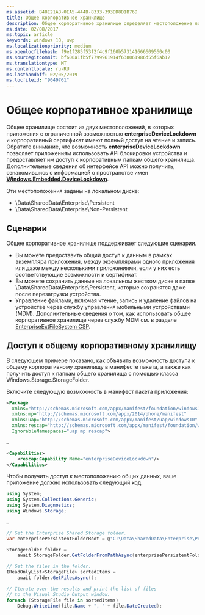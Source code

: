 ```yaml
---
ms.assetid: B48E21AB-0EA5-444B-8333-393DD8D1B76D
title: Общее корпоративное хранилище
description: Общее корпоративное хранилище определяет местоположение локальных данных для бизнес-приложений в целях совместного их использования.
ms.date: 02/08/2017
ms.topic: article
keywords: windows 10, uwp
ms.localizationpriority: medium
ms.openlocfilehash: f9e1f285f53f2f4c9f160b573141666609560c00
ms.sourcegitcommit: bf600a1fb5f7799961914f638061986d55f6ab12
ms.translationtype: MT
ms.contentlocale: ru-RU
ms.lasthandoff: 02/05/2019
ms.locfileid: "9049761"
---
```

# <a name="enterprise-shared-storage"></a>Общее корпоративное хранилище

Общее хранилище состоит из двух местоположений, в которых приложения с ограниченной возможностью **enterpriseDeviceLockdown** и корпоративный сертификат имеют полный доступ на чтение и запись. Обратите внимание, что возможность **enterpriseDeviceLockdown** позволяет приложениям использовать API блокировки устройства и предоставляет им доступ к корпоративным папкам общего хранилища. Дополнительные сведения об интерфейсе API можно получить, ознакомившись с информацией о пространстве имен [**Windows.Embedded.DeviceLockdown**](https://go.microsoft.com/fwlink/?LinkId=699331).  

Эти местоположения заданы на локальном диске:
- \Data\SharedData\Enterprise\Persistent
- \Data\SharedData\Enterprise\Non-Persistent

## <a name="scenarios"></a>Сценарии

Общее корпоративное хранилище поддерживает следующие сценарии.

- Вы можете предоставить общий доступ к данным в рамках экземпляра приложения, между экземплярами одного приложения или даже между несколькими приложениями, если у них есть соответствующие возможности и сертификат.
- Вы можете сохранить данные на локальном жестком диске в папке \Data\SharedData\Enterprise\Persistent, которые сохранятся даже после перезагрузки устройства.
- Управление файлами, включая чтение, запись и удаление файлов на устройстве через службу управления мобильными устройствами (MDM). Дополнительные сведения о том, как использовать общее корпоративное хранилище через службу MDM см. в разделе [EnterpriseExtFileSystem CSP](https://go.microsoft.com/fwlink/?LinkId=699333).

## <a name="access-enterprise-shared-storage"></a>Доступ к общему корпоративному хранилищу

В следующем примере показано, как объявить возможность доступа к общему корпоративному хранилищу в манифесте пакета, а также как получить доступ к папкам общего хранилища с помощью класса Windows.Storage.StorageFolder.

Включите следующую возможность в манифест пакета приложения:

```xml
<Package
  xmlns="http://schemas.microsoft.com/appx/manifest/foundation/windows10"
  xmlns:mp="http://schemas.microsoft.com/appx/2014/phone/manifest"
  xmlns:uap="http://schemas.microsoft.com/appx/manifest/uap/windows10"
  xmlns:rescap="http://schemas.microsoft.com/appx/manifest/foundation/windows10/restrictedcapabilities"
  IgnorableNamespaces="uap mp rescap">

…

<Capabilities>
    <rescap:Capability Name="enterpriseDeviceLockdown"/>
</Capabilities>
```

Чтобы получить доступ к местоположению общих данных, ваше приложение должно использовать следующий код.

```csharp
using System;
using System.Collections.Generic;
using System.Diagnostics;
using Windows.Storage;

…

// Get the Enterprise Shared Storage folder.
var enterprisePersistentFolderRoot = @"C:\Data\SharedData\Enterprise\Persistent";

StorageFolder folder =
    await StorageFolder.GetFolderFromPathAsync(enterprisePersistentFolderRoot);

// Get the files in the folder.
IReadOnlyList<StorageFile> sortedItems =
    await folder.GetFilesAsync();

// Iterate over the results and print the list of files
// to the Visual Studio Output window.
foreach (StorageFile file in sortedItems)
    Debug.WriteLine(file.Name + ", " + file.DateCreated);
```


